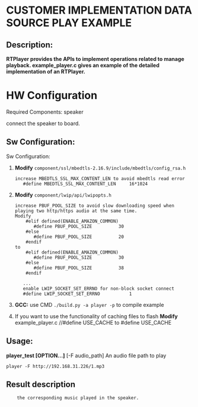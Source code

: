 # CUSTOMER IMPLEMENTATION DATA SOURCE PLAY EXAMPLE

## Description:
**RTPlayer provides the APIs to implement operations related to manage playback.
example_player.c gives an example of the detailed implementation of an RTPlayer.**

# HW Configuration
Required Components: speaker

connect the speaker to board.

## Sw Configuration:
Sw Configuration:
1. **Modify** `component/ssl/mbedtls-2.16.9/include/mbedtls/config_rsa.h`
    ```
    increase MBEDTLS_SSL_MAX_CONTENT_LEN to avoid mbedtls read error
       #define MBEDTLS_SSL_MAX_CONTENT_LEN     16*1024
    ```

2. **Modify** `component/lwip/api/lwipopts.h`
    ```
    increase PBUF_POOL_SIZE to avoid slow downloading speed when playing two http/https audio at the same time.
  	Modify
        #elif defined(ENABLE_AMAZON_COMMON)
	       #define PBUF_POOL_SIZE          30
	    #else
	       #define PBUF_POOL_SIZE          20
	    #endif
	to
        #elif defined(ENABLE_AMAZON_COMMON)
	       #define PBUF_POOL_SIZE          30
	    #else
	       #define PBUF_POOL_SIZE          38
	    #endif

       ...
       enable LWIP_SOCKET_SET_ERRNO for non-block socket connect
       #define LWIP_SOCKET_SET_ERRNO           1
    ```

3. **GCC:** use CMD `./build.py -a player -p` to compile example

4. If you want to use the functionality of caching files to flash
   **Modify** example_player.c
   //#define USE_CACHE to #define USE_CACHE

## Usage:
**player_test [OPTION...]**
[-F audio_path]          An audio file path to play
```
player -F http://192.168.31.226/1.mp3
```

## Result description
        the corresponding music played in the speaker.
